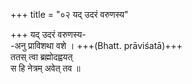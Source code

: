 +++
title = "०२ यद् उदरं वरुणस्य"

+++
यद् उदरं वरुणस्य-  
-अनु प्राविशथा वशे । +++(Bhatt. prāviśatā)+++  
ततस् त्वा ब्रह्मोदह्वयत्  
स हि नेत्रम् अवेत् तव ॥